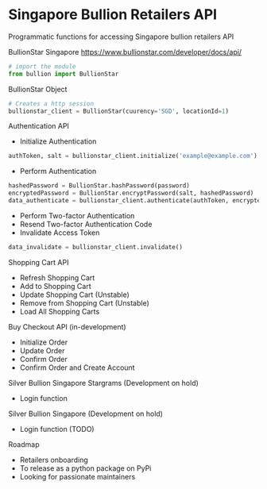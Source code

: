   # Singapore Bullion Retailers API

Programmatic functions for accessing Singapore bullion retailers API


BullionStar Singapore https://www.bullionstar.com/developer/docs/api/


```python
# import the module
from bullion import BullionStar
```

BullionStar Object

```python
# Creates a http session
bullionstar_client = BullionStar(cuurency='SGD', locationId=1)
```

Authentication API
- Initialize Authentication
```python
authToken, salt = bullionstar_client.initialize('example@example.com')
```
- Perform Authentication
```python
hashedPassword = BullionStar.hashPassword(password)
encryptedPassword = BullionStar.encryptPassword(salt, hashedPassword)
data_authenticate = bullionstar_client.authenticate(authToken, encryptedPassword)
```
- Perform Two-factor Authentication
- Resend Two-factor Authentication Code
- Invalidate Access Token
```python
data_invalidate = bullionstar_client.invalidate()
```

Shopping Cart API
- Refresh Shopping Cart
- Add to Shopping Cart
- Update Shopping Cart (Unstable)
- Remove from Shopping Cart (Unstable)
- Load All Shopping Carts

Buy Checkout API (in-development)
- Initialize Order
- Update Order
- Confirm Order
- Confirm Order and Create Account

Silver Bullion Singapore Stargrams (Development on hold)
- Login function

Silver Bullion Singapore (Development on hold)
- Login function (TODO)

Roadmap
- Retailers onboarding
- To release as a python package on PyPi
- Looking for passionate maintainers
